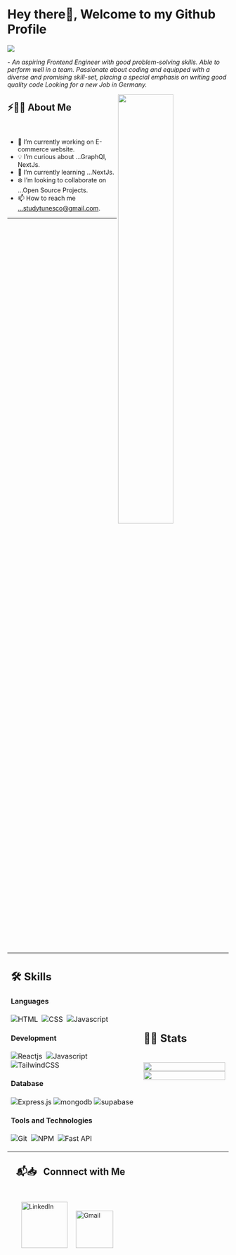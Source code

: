 # Hey there👋, Welcome to my Github Profile

<img src="https://readme-typing-svg.herokuapp.com?font=Architects+Daughter&color=3f5efb&size=25&center=false&lines=hey!+its+Bhagyashree;Front+end+developer...;Web+development+Enthusiast...;Active+Job+Search+Germany"/>
 
 <p>- <i>An aspiring Frontend Engineer with good problem-solving skills. Able to perform well in a team. Passionate about coding and equipped with a diverse and promising skill-set, placing a special emphasis on writing good quality code
   Looking for a new Job in Germany.</i></p>


<img src="https://user-images.githubusercontent.com/89788120/167628634-549d2bdd-609e-4275-85af-1e1974da64ca.gif" width="50%" align="right" />

## ⚡🙋‍♂️ About Me

</br>

- 🔧 I’m currently working on E-commerce website.
- 💡 I’m curious about ...GraphQl, NextJs.
- 📖 I’m currently learning ...NextJs.
- ❄️ I’m looking to collaborate on ...Open Source Projects.
- 📫 How to reach me ...studytunesco@gmail.com.

<hr>
</br>


<table width="100%" >

 <tr>
    <td width="60%">
     
## 🛠️ Skills

#### Languages

![HTML](https://img.shields.io/badge/-HTML-05122A?style=flat&logo=html&logoColor=00599C)&nbsp;
![CSS](https://img.shields.io/badge/-css-05122A?style=flat&logo=css)&nbsp;
![Javascript](https://img.shields.io/badge/JavaScript-blue?logo=javascript)&nbsp;


#### Development

![Reactjs](https://img.shields.io/badge/React-20232A?style=flat&logo=react&logoColor=61DAFB)&nbsp;
![Javascript](https://img.shields.io/badge/JavaScript-F7DF1E?style=flat&logo=javascript&logoColor=black)&nbsp;
![TailwindCSS](https://img.shields.io/badge/TailwindCSS-0769AD?style=flat&logo=TailwindCSS&logoColor=white)&nbsp;


#### Database

![Express.js](https://img.shields.io/badge/express.js-%23404d59.svg?style=flat&logo=express&logoColor=%2361DAFB)
![mongodb](https://img.shields.io/badge/mongodb-%23404d59.svg?style=flat&logo=mongodb&logoColor=%2361DAFB)
![supabase](https://img.shields.io/badge/supabase-%23404d59.svg?style=flat&logo=supabase&logoColor=%2361DAFB)


#### Tools and Technologies

![Git](https://img.shields.io/badge/-Git-05122A?style=flat&logo=git)&nbsp;
![NPM](https://img.shields.io/badge/npm-CB3837?style=flat&logo=npm&logoColor=white)&nbsp;
![Fast API](https://img.shields.io/badge/fastapi-109989?style=flat&logo=FASTAPI&logoColor=white)
     
</td>
    <td>
  
## 📄📜 Stats

<p align="center">
  <!--  <img width="100%" src="https://github-readme-stats.vercel.app/api?username=bhagyashreewalanj&theme=algolia&show_icons=true&bg_color=transparent&title_color=navy&text_color=black" /> --->
 </br>
  <img width="100%" src="https://github-readme-streak-stats.herokuapp.com/?user=bhagyashreewalanj"/>
 </br>
  <img width="100%" src="https://github-readme-stats.vercel.app/api/top-langs/?username=bhagyashreewalanj&exclude_repo=Portfolio,HomePal&langs_count=7&layout=compact&bg_color=transparent" />
</p>
     
  </td>
 </tr>
</table>


## &nbsp; &nbsp; 📬📥 &nbsp; Connnect with Me

<br/>

&nbsp; &nbsp; &nbsp; &nbsp; <a href="https://www.linkedin.com/in/bhagyashreewalanj6490/"><img width="105px" alt="LinkedIn" src="https://img.shields.io/badge/LinkedIn%20-%230077B5.svg?&style=flat&logo=linkedin&logoColor=white"/></a> &nbsp;&nbsp;&nbsp;
<a href="mailto:studytunesco@gmail.com"><img width="85px" alt="Gmail" src="https://img.shields.io/badge/Gmail-D14836?style=flat&logo=gmail&logoColor=white" /></a> &nbsp; &nbsp; 

</br>
</br>

